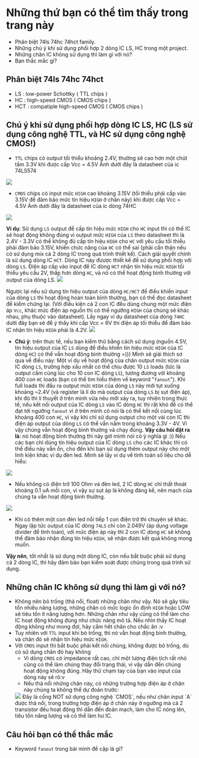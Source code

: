 # Những thứ bạn có thể tìm thấy trong trang này
- Phân biệt 74ls 74hc 74hct family.
- Những chú ý khi sử dụng phối hợp 2 dòng IC LS, HC trong một project.
- Những chân IC không sử dụng thì làm gì với nó?
- Bạn thắc mắc gì?
## Phân biệt 74ls 74hc 74hct
- LS : low-power Schottky ( TTL chips )
- HC : high-speed CMOS ( CMOS chips )
- HCT : compatiple high-speed CMOS ( CMOS chips )
## Chú ý khi sử dụng phối hợp dòng IC LS, HC (LS sử dụng công nghệ TTL, và HC sử dụng công nghệ CMOS!)
- `TTL` chips có output tối thiểu khoảng 2.4V, thường sẽ cao hơn một chút tầm 3.3V khi được cấp Vcc = 4.5V
Ảnh dưới đây là datasheet của ic 74LS574
<img src="./src/images/74ls574datasheet.png">

- `CMOS` chips có input mức `HIGH` cao khoảng 3.15V (tối thiểu phải cấp vào 3.15V để đảm bảo mức tìn hiệu `HIGH` ở chân này) khi được cấp Vcc = 4.5V
Ảnh dưới đây là datasheet của ic dòng 74HC
<img src="./src/images/74hcdatasheet.png">

**Ví dụ**: Sử dụng `LS` output để cấp tín hiệu mức `HIGH` cho `HC` input thì có thể IC sẽ hoạt động không đúng vì output mức `HIGH` của `LS` theo datasheet thì là 2.4V - 3.3V có thể không đủ cấp tín hiệu `HIGH` cho `HC` với yêu cầu tối thiểu phải đảm bảo 3.15V, khiến chức năng của `HC` có thể sai (phải cẩn thận nếu có sử dụng mix cả 2 dòng IC trong quá trình thiết kế). 
Cách giải quyết chính là sử dụng dòng IC `HCT`. Dòng IC này đưược thiết kế để sử dụng phối hợp với dòng `LS`. Điện áp cấp vào input để IC dòng `HCT` nhận tín hiệu mức `HIGH` tối thiểu yêu cầu 2V, thấp hơn dòng `HC`, và nó có thể hoạt động bình thường với output của dòng LS.
<img src="./src/images/74hctdatasheet.png" >

Ngược lại nếu sử dụng tín hiệu output của dòng `HC/HCT` để điều khiển input của dòng `LS` thì hoạt động hoàn toàn bình thường, bạn có thể đọc datasheet để kiểm chứng lại.
(Với điều kiện cả 2 con IC đều dùng chung một mức điện áp `Vcc`, khác mức điện áp nguồn thì có thể ngưỡng `HIGH` của chúng sẽ khác nhau, phụ thuộc vào datasheet). Lấy ngay ví dụ datasheet của dòng `74HC` dưới đây bạn sẽ để ý thấy khi cấp Vcc = 6V thì điện áp tối thiểu để đảm bảo IC nhận tín hiệu `HIGH` phải là 4.2V.
<img src="./src/images/74hcdatasheet.png">

- **Chú ý**: trên thực tế, nếu bạn kiểm thử bằng cách sử dụng (nguồn 4.5V, tín hiệu output của IC `LS` dùng để điều khiển tín hiệu mức `HIGH` của IC dòng `HC`)  có thể vẫn hoạt động bình thường =)))
Mình sẽ giải thích sơ qua về điều này: Một ví dụ về hoạt động của chân output mức `HIGH` của IC dòng `LS`, trường hợp xấu nhất có thể chịu được 10 `LS` loads (tức là output cắm cùng lúc cho 10 con IC dòng `LS`), tương đương với khoảng 400 con `HC` loads (bạn có thể tìm hiểu thêm về keyword "`fanout`"). Khi full loads thì đầu ra output mức `HIGH` của dòng `LS` này mới tụt xuống khoảng ~2.4V (và register là lí do mà output của dòng `LS` bị sụt điện áp), khi đó thì lí thuyết ở trên mình vừa nêu mới xảy ra, tuy nhiên trong thực tế, nếu kết nối output của IC dòng `LS` vào IC dòng `HC` thì rất khó để có thể đạt tới ngưỡng `fanout` vì ở trên mình có nói là có thể kết nối cùng lúc khoảng 400 con `HC`, vì vậy khi chỉ sử dụng output cho một vài con IC thì điện áp output của dòng `LS` có thể vẫn nằm trong khoảng 3.3V - 4V. Vì vậy chúng vẫn hoạt động bình thường và chạy đúng.
**Vậy câu hỏi đặt ra là**: nó hoạt động bình thường thì nãy giờ mình nói có ý nghĩa gì :)) Nếu các bạn chỉ dùng tín hiệu output của IC dòng `LS` cho các IC khác thì có thể điều này vẫn ổn, cho đến khi bạn sử dụng thêm output này cho một linh kiện khác ví dụ đèn led. Mình sẽ lấy ví dụ về tính toán số liệu cho dễ hiểu:
<img src="./src/images/noled.jpg">

- Nếu không có điện trở 100 Ohm và đèn led, 2 IC dòng `HC` chỉ thất thoát khoảng 0.1 uA mỗi con, vì vậy sự sụt áp là không đáng kể, nên mạch của chúng ta vẫn hoạt động bình thường.
<img src="./src/images/withled.jpg">

- Khi có thêm một con đèn led nối tiếp 1 con điện trở thì chuyện sẽ khác. Ngay lập tức output của IC dòng `74LS` chỉ còn 2.049V (áp dụng voltage divider để tính toán), với mức điện áp này thì 2 con IC dòng `HC` sẽ không thể đảm bảo nhận đúng tín hiệu `HIGH`, sẽ nhận được kết quả không mong muốn.

**Vậy nên**, tốt nhất là sử dụng một dòng IC, còn nếu bắt buộc phải sử dụng cả 2 dòng IC, thì hãy đảm bảo bạn kiểm soát được chúng trong quá trình sử dụng. 
## Những chân IC không sử dụng thì làm gì với nó?
- Không nên bỏ trống (thả nổi, float) những chân như vậy. Nó sẽ gây tiêu tốn nhiều năng lượng, những chân có mức logic ổn định `HIGH` hoặc LOW sẽ tiêu tốn ít năng lượng hơn. Những chân như vậy cũng có thể làm cho IC hoạt động không đúng như chức năng mô tả. Nếu nhìn thấy IC hoạt động không như mong đợi, hãy cắm hết chân cho chắc ăn :v
- Tuy nhiên với `TTL` input khi bỏ trống, thì nó vẫn hoạt động bình thường, và chân đó sẽ nhận tín hiệu mức `HIGH`.
- Với `CMOS` input thì bắt buộc phải kết nối chúng, không được bỏ trống, dù có sử dụng chân đó hay không
    - Vì dòng `CMOS` có impedance rất cao, chỉ một lượng điện tích rất nhỏ cũng có thể làm chúng thay đổi trạng thái, vì vậy dẫn đến chúng hoạt động không đúng. Hãy thử chạm tay của bạn vào input của dòng này sẽ rõ:v
    - Nếu thả nổi những chân này, có những trường hợp điện áp ở chân này chúng ta không thể dự đoán trước:
    <img src="./src/images/invert_cmos.png">
    Đây là cổng NOT sử dụng công nghệ `CMOS`, nếu như chân input `A` được thả nổi, trong trường hợp điện áp ở chân này ở ngưỡng mà  cả 2 transistor đều hoạt động thì dẫn đến đoản mạch, làm cho IC nóng lên, tiêu tốn năng lượng và có thể làm hư IC.

## Câu hỏi bạn có thể thắc mắc
- Keyword `fanout` trong bài mình đề cập là gì?

